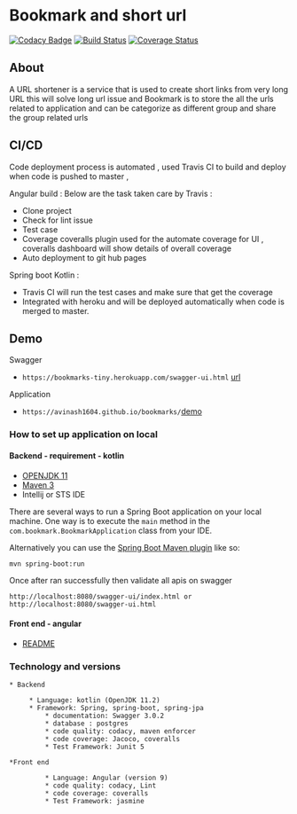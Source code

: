 # Bookmark and short url
[![Codacy Badge](https://api.codacy.com/project/badge/Grade/8371e285f3ff48ba9df64ade01279eed)](https://app.codacy.com/manual/Avinash1604/bookmarks?utm_source=github.com&utm_medium=referral&utm_content=Avinash1604/bookmarks&utm_campaign=Badge_Grade_Dashboard)
[![Build Status](https://travis-ci.com/Avinash1604/bookmarks.svg?branch=master)](https://travis-ci.com/Avinash1604/bookmarks) [![Coverage Status](https://coveralls.io/repos/github/Avinash1604/bookmarks/badge.svg?branch=master&kill_cache=1)](https://coveralls.io/github/Avinash1604/bookmarks?branch=master)
## About
A URL shortener is a service that is used to create short links from very long URL this will solve long url issue and Bookmark is to store the all the urls related to application and can be categorize as different group and share the group related urls


## CI/CD 
 
Code deployment process is automated , used Travis CI to build and deploy when code is pushed to master , 

Angular build :
Below are the task taken care by Travis :
* Clone project 
* Check for lint issue 
* Test case 
* Coverage 
 coveralls plugin used for the automate coverage for UI , coveralls dashboard will show details of overall coverage
* Auto deployment to git hub pages 

Spring boot Kotlin : 
* Travis CI will run the test cases and make sure that get the coverage 
* Integrated with heroku and will be deployed automatically when code is merged to master.

## Demo 
Swagger
* `https://bookmarks-tiny.herokuapp.com/swagger-ui.html` [url](https://bookmarks-tiny.herokuapp.com/swagger-ui.html)

Application 
* `https://avinash1604.github.io/bookmarks/`[demo](https://avinash1604.github.io/bookmarks/)

### How to set up application on local
#### Backend - requirement - kotlin
 - [OPENJDK 11](https://jdk.java.net/11/)
 - [Maven 3](https://maven.apache.org)
 - Intellij or STS IDE 
 
 There are several ways to run a Spring Boot application on your local machine. One way is to execute the `main` method in the `com.bookmark.BookmarkApplication` class from your IDE.
 
 Alternatively you can use the [Spring Boot Maven plugin](https://docs.spring.io/spring-boot/docs/current/reference/html/build-tool-plugins-maven-plugin.html) like so:
 
 ```shell
 mvn spring-boot:run
 ```
 Once after ran successfully then validate all apis on swagger 
 ```swagger
http://localhost:8080/swagger-ui/index.html or http://localhost:8080/swagger-ui.html
```
#### Front end - angular
 - [README](https://github.com/Avinash1604/bookmarks/blob/master/bookmark-ui/README.md)
### Technology and versions 
```
* Backend

	 * Language: kotlin (OpenJDK 11.2)
	 * Framework: Spring, spring-boot, spring-jpa
         * documentation: Swagger 3.0.2
         * database : postgres 
         * code quality: codacy, maven enforcer 
         * code coverage: Jacoco, coveralls
         * Test Framework: Junit 5 

*Front end 

         * Language: Angular (version 9)
         * code quality: codacy, Lint  
         * code coverage: coveralls
         * Test Framework: jasmine
  
```
